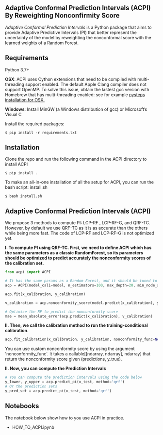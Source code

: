 ## Adaptive Conformal Prediction Intervals (ACPI) By Reweighting Nonconfirmity Score

*Adaptive Conformal Prediction Intervals*  is a Python package that aims to provide 
Adaptive Predictive Intervals (PI) that better represent the uncertainty of the 
model by reweighting the nonconformal score with the learned weights of a Random Forest.
 
## Requirements
Python 3.7+ 

**OSX**: ACPI uses Cython extensions that need to be compiled with multi-threading support enabled. 
The default Apple Clang compiler does not support OpenMP.
To solve this issue, obtain the lastest gcc version with Homebrew that has multi-threading enabled: 
see for example [pysteps installation for OSX.](https://pypi.org/project/pysteps/1.0.0/)

**Windows**: Install MinGW (a Windows distribution of gcc) or Microsoft’s Visual C

Install the required packages:

```
$ pip install -r requirements.txt
```

## Installation

Clone the repo and run the following command in the ACPI directory to install ACPI
```
$ pip install .
```
To make an all-in-one installation of all the setup for ACPI, you can run the bash script: install.sh
```
$ bash install.sh
```

## Adaptive Conformal Prediction Intervals (ACPI)
We propose 3 methods to compute PI: LCP-RF , LCP-RF-G, and QRF-TC. However, by default
we use QRF-TC as it is as accurate than the others while being more fast. The code of
LCP-RF and LCP-RF-G is not optimized yet.


**I. To compute PI using QRF-TC. First, we need to define ACPI which has the same 
parameters as a classic RandomForest, so its parameters should be optimized to predict accurately the nonconformity scores of the calibration set.**
```python
from acpi import ACPI

# It has the same params as a Random Forest, and it should be tuned to maximize the performance.  
acp = ACPI(model_cali=model, n_estimators=100, max_depth=20, min_node_size=10)

acp.fit(x_calibration, y_calibration)

v_calibration = acp.nonconformity_score(model.predict(x_calibration), y_calibration) 

# Optimize the RF to predict the nonconformity score
mae = mean_absolute_error(acp.predict(x_calibration), v_calibration)
```

**II. Then, we call the calibration method to run the training-conditional calibration.**

```python 
acp.fit_calibration(x_calibration, y_calibration, nonconformity_func=None, quantile=1-alpha, only_qrf=True)
```
You can use custom nonconformity score by using the argument 'nonconformity_func'. It takes a callable[[ndarray, ndarray], ndarray] that
return the nonconformity score given (predictions, y_true).

**II. Now, you can compute the Prediction Intervals**
```python 
# You can compute the prediction intervals using the code below
y_lower, y_upper = acp.predict_pi(x_test, method='qrf')
# Or the prediction sets
y_pred_set = acp.predict_pi(x_test, method='qrf')
```

## Notebooks

The notebook below show how to you use ACPI in practice.
- HOW_TO_ACPI.ipynb
